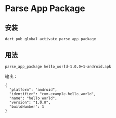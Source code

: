 # Parse App Package

## 安装

```
dart pub global activate parse_app_package
```

## 用法

```
parse_app_package hello_world-1.0.0+1-android.apk
```

输出：

```
{
  "platform": "android",
  "identifier": "com.example.hello_world",
  "name": "hello_world",
  "version": "1.0.0",
  "buildNumber": 1
}
```
